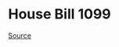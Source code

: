 # House Bill 1099

[Source](http://lawfilesext.leg.wa.gov/biennium/2023-24/Pdf/Bills/House%20Bills/1099.pdf)